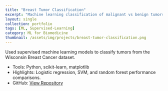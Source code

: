 ```yaml
---
title: "Breast Tumor Classification"
excerpt: "Machine learning classification of malignant vs benign tumors using histological data."
layout: single
collection: portfolio
tags: [ML, Supervised-Learning]
category: ML for Biomedicine
thumbnail: /assets/img/projects/breast-tumor-classification.png
---
```


Used supervised machine learning models to classify tumors from the Wisconsin Breast Cancer dataset.

- Tools: Python, scikit-learn, matplotlib
- Highlights: Logistic regression, SVM, and random forest performance comparisons.
- GitHub: [View Repository](https://github.com/leen01/breast-tumor-classification)

